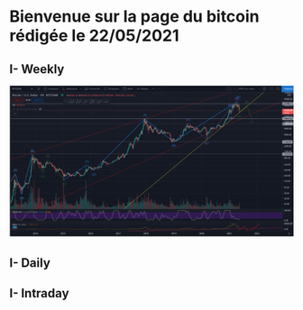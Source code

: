 # Bienvenue sur la page du bitcoin rédigée le 22/05/2021

## I- Weekly
![image](https://github.com/VlrTRD/analyse_technique/blob/Cryptomonnaies/BTCUSD/22%2005%202021/Charts/BTCUSD_weekly.png)


## I- Daily


## I- Intraday
